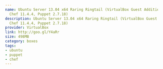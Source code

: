 ```yaml
---
name: Ubuntu Server 13.04 x64 Raring Ringtail (VirtualBox Guest Additions 4.2.12,
  Chef 11.4.4, Puppet 2.7.18)
description: Ubuntu Server 13.04 x64 Raring Ringtail (VirtualBox Guest Additions 4.2.12,
  Chef 11.4.4, Puppet 2.7.18)
provider: VirtualBox
link: http://goo.gl/Y4aRr
size: 498MB
category: boxes
tags:
- ubuntu
- puppet
- chef
---
```

